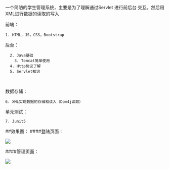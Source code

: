 一个简陋的学生管理系统，主要是为了理解通过Servlet 进行前后台 交互。然后用XML进行数据的读取的写入



前端：

```
1. HTML，JS，CSS，Bootstrap
```



  

后台：

```
  2. Java基础 
	3. Tomcat简单使用
  4. Http协议了解
  5. Servlet知识	
```

  

数据存储：

```
6. XML实现数据的存储和读入（Dom4j读取）
```



单元测试：

```
7. Junit5
```
##效果图：
####登陆页面：

![](https://github.com/jjc123/-Student-management-system--Javaweb/blob/master/Design%20sketch/1.png)  

####管理页面：  

![](https://github.com/jjc123/-Student-management-system--Javaweb/blob/master/Design%20sketch/2.png)



